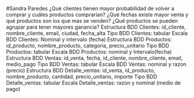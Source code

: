#Sandra Paredes
¿Qué clientes tienen mayor probabilidad de volver a comprar y cuáles productos comprarían?
¿Qué fechas existe mayor venta y qué productos son los que mas se venden?
¿Qué productos se pueden agrupar para tener mayores ganancia?
Estructura BDD Clientes: id_cliente, nombre_cliente, email, ciudad, fecha_alta
Tipo BDD Clientes: tabular
Escala BDD Clientes: Nominal y intervalo  (fecha)
Estructura BDD Productos: id_producto, nombre_producto, categoria, precio_unitario
Tipo BDD Productos: tabular
Escala BDD Productos: nominal y Intervalo(fecha)
Estructura BDD Ventas: id_venta, fecha, id_cliente, nombre_cliente, email, medio_pago
Tipo BDD Ventas: tabular
Escala BDD Ventas: nominal y razon (precio)
Estructura BDD Detalle_ventas: id_venta, id_producto, nombre_producto, cantidad, precio_unitario, importe
Tipo BDD Detalle_ventas: tabular
Escala Detalle_ventas: razon y nominal (medio de pago)